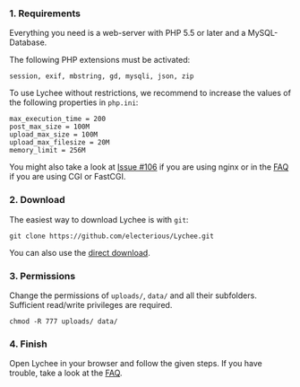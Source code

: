 ### 1. Requirements
Everything you need is a web-server with PHP 5.5 or later and a MySQL-Database.

The following PHP extensions must be activated:

	session, exif, mbstring, gd, mysqli, json, zip

To use Lychee without restrictions, we recommend to increase the values of
the following properties in `php.ini`:

	max_execution_time = 200
	post_max_size = 100M
	upload_max_size = 100M
	upload_max_filesize = 20M
	memory_limit = 256M

You might also take a look at
[Issue #106](https://github.com/electerious/Lychee/issues/106) if you
are using nginx or in the
[FAQ](https://github.com/electerious/Lychee/blob/master/docs/FAQ.md#i-cant-upload-multiple-photos-at-once)
if you are using CGI or FastCGI.

### 2. Download

The easiest way to download Lychee is with `git`:

	git clone https://github.com/electerious/Lychee.git

You can also use the [direct download](https://github.com/electerious/Lychee/archive/master.zip).

### 3. Permissions

Change the permissions of `uploads/`, `data/` and all their subfolders.
Sufficient read/write privileges are required.

	chmod -R 777 uploads/ data/

### 4. Finish

Open Lychee in your browser and follow the given steps.
If you have trouble, take a look at the [FAQ](FAQ.md).
